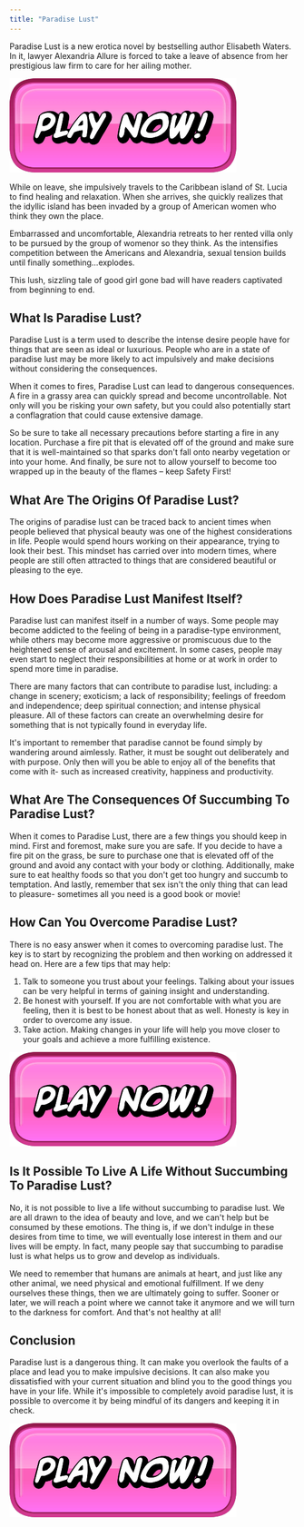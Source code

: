 ```yaml
---
title: "Paradise Lust"
---
```


Paradise Lust is a new erotica novel by bestselling author Elisabeth Waters. In it, lawyer Alexandria Allure is forced to take a leave of absence from her prestigious law firm to care for her ailing mother.

[![button](https://github.com/erogames/erogames.github.io/blob/main/Play_Now.png?raw=true)](https://erogeshi.com/play-now)


While on leave, she impulsively travels to the Caribbean island of St. Lucia to find healing and relaxation. When she arrives, she quickly realizes that the idyllic island has been invaded by a group of American women who think they own the place.

Embarrassed and uncomfortable, Alexandria retreats to her rented villa only to be pursued by the group of womenor so they think. As the intensifies competition between the Americans and Alexandria, sexual tension builds until finally something...explodes.

This lush, sizzling tale of good girl gone bad will have readers captivated from beginning to end.

## What Is Paradise Lust?
Paradise Lust is a term used to describe the intense desire people have for things that are seen as ideal or luxurious. People who are in a state of paradise lust may be more likely to act impulsively and make decisions without considering the consequences.

When it comes to fires, Paradise Lust can lead to dangerous consequences. A fire in a grassy area can quickly spread and become uncontrollable. Not only will you be risking your own safety, but you could also potentially start a conflagration that could cause extensive damage.

So be sure to take all necessary precautions before starting a fire in any location. Purchase a fire pit that is elevated off of the ground and make sure that it is well-maintained so that sparks don't fall onto nearby vegetation or into your home. And finally, be sure not to allow yourself to become too wrapped up in the beauty of the flames – keep Safety First!

## What Are The Origins Of Paradise Lust?

The origins of paradise lust can be traced back to ancient times when people believed that physical beauty was one of the highest considerations in life. People would spend hours working on their appearance, trying to look their best. This mindset has carried over into modern times, where people are still often attracted to things that are considered beautiful or pleasing to the eye.

## How Does Paradise Lust Manifest Itself?

Paradise lust can manifest itself in a number of ways. Some people may become addicted to the feeling of being in a paradise-type environment, while others may become more aggressive or promiscuous due to the heightened sense of arousal and excitement. In some cases, people may even start to neglect their responsibilities at home or at work in order to spend more time in paradise.

There are many factors that can contribute to paradise lust, including: a change in scenery; exoticism; a lack of responsibility; feelings of freedom and independence; deep spiritual connection; and intense physical pleasure. All of these factors can create an overwhelming desire for something that is not typically found in everyday life.

It's important to remember that paradise cannot be found simply by wandering around aimlessly. Rather, it must be sought out deliberately and with purpose. Only then will you be able to enjoy all of the benefits that come with it- such as increased creativity, happiness and productivity.

## What Are The Consequences Of Succumbing To Paradise Lust?

When it comes to Paradise Lust, there are a few things you should keep in mind. First and foremost, make sure you are safe. If you decide to have a fire pit on the grass, be sure to purchase one that is elevated off of the ground and avoid any contact with your body or clothing. Additionally, make sure to eat healthy foods so that you don't get too hungry and succumb to temptation. And lastly, remember that sex isn't the only thing that can lead to pleasure- sometimes all you need is a good book or movie!

## How Can You Overcome Paradise Lust?
There is no easy answer when it comes to overcoming paradise lust. The key is to start by recognizing the problem and then working on addressed it head on. Here are a few tips that may help: 

1. Talk to someone you trust about your feelings. Talking about your issues can be very helpful in terms of gaining insight and understanding.
2. Be honest with yourself. If you are not comfortable with what you are feeling, then it is best to be honest about that as well. Honesty is key in order to overcome any issue.
3. Take action. Making changes in your life will help you move closer to your goals and achieve a more fulfilling existence.

[![button](https://github.com/erogames/erogames.github.io/blob/main/Play_Now.png?raw=true)](https://erogeshi.com/play-now)

## Is It Possible To Live A Life Without Succumbing To Paradise Lust?
No, it is not possible to live a life without succumbing to paradise lust. We are all drawn to the idea of beauty and love, and we can't help but be consumed by these emotions. The thing is, if we don't indulge in these desires from time to time, we will eventually lose interest in them and our lives will be empty. In fact, many people say that succumbing to paradise lust is what helps us to grow and develop as individuals.

We need to remember that humans are animals at heart, and just like any other animal, we need physical and emotional fulfillment. If we deny ourselves these things, then we are ultimately going to suffer. Sooner or later, we will reach a point where we cannot take it anymore and we will turn to the darkness for comfort. And that's not healthy at all!

## Conclusion

Paradise lust is a dangerous thing. It can make you overlook the faults of a place and lead you to make impulsive decisions. It can also make you dissatisfied with your current situation and blind you to the good things you have in your life. While it's impossible to completely avoid paradise lust, it is possible to overcome it by being mindful of its dangers and keeping it in check.

[![button](https://github.com/erogames/erogames.github.io/blob/main/Play_Now.png?raw=true)](https://erogeshi.com/play-now)